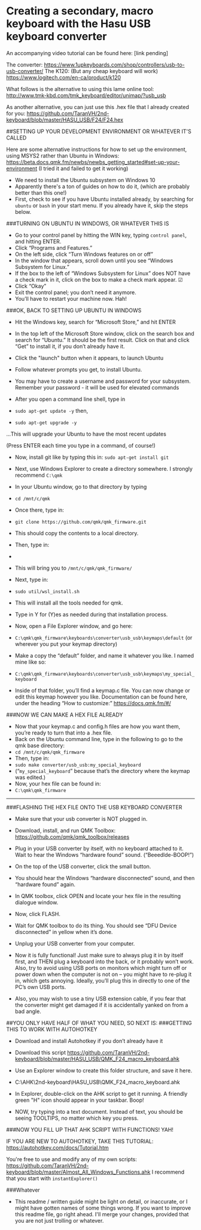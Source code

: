 # Creating a secondary, macro keyboard with the Hasu USB keyboard converter

An accompanying video tutorial can be found here: [link pending]

The converter: https://www.1upkeyboards.com/shop/controllers/usb-to-usb-converter/
The K120: (But any cheap keyboard will work) https://www.logitech.com/en-ca/product/k120

What follows is the alternative to using this lame online tool: 
http://www.tmk-kbd.com/tmk_keyboard/editor/unimap/?usb_usb

As another alternative, you can just use this .hex file that I already created for you:
 https://github.com/TaranVH/2nd-keyboard/blob/master/HASU_USB/F24/F24.hex

##SETTING UP YOUR DEVELOPMENT ENVIRONMENT OR WHATEVER IT'S CALLED

Here are some alternative instructions for how to set up the environment, using MSYS2 rather than Ubuntu in Windows: https://beta.docs.qmk.fm/newbs/newbs_getting_started#set-up-your-environment (I tried it and failed to get it working)

- We need to install the Ubuntu subsystem on Windows 10
- Apparently there's a ton of guides on how to do it, (which are probably better than this one!)
- First, check to see if you have Ubuntu installed already, by searching for ```ubuntu``` or ```bash``` in your start menu. If you already have it, skip the steps below.

###TURNING ON UBUNTU IN WINDOWS, OR WHATEVER THIS IS
- Go to your control panel by hitting the WIN key, typing ```control panel```, and hitting ENTER.
- Click “Programs and Features.”
- On the left side, click “Turn Windows features on or off”
- In the window that appears, scroll down until you see “Windows Subsystem for Linux.”
- If the box to the left of “Windows Subsystem for Linux” does NOT have a check mark in it, click on the box to make a check mark appear. ☑
- Click “Okay”
- Exit the control panel; you don’t need it anymore.
- You’ll have to restart your machine now. Hah!

###OK, BACK TO SETTING UP UBUNTU IN WINDOWS
- Hit the Windows key, search for “Microsoft Store,” and hit ENTER
- In the top left of the Microsoft Store window, click on the search box and search for “Ubuntu.” It should be the first result. Click on that and click “Get” to install it, if you don’t already have it.
- Click the "launch" button when it appears, to launch Ubuntu
- Follow whatever prompts you get, to install Ubuntu.
- You may have to create a username and password for your subsystem. Remember your password - it will be used for elevated commands

- After you open a command line shell, type in
- ```sudo apt-get update -y```
then,
- ```sudo apt-get upgrade -y```

…This will upgrade your Ubuntu to have the most recent updates

(Press ENTER each time you type in a command, of course!)

- Now, install git like by typing this in:
```sudo apt-get install git```

- Next, use Windows Explorer to create a directory somewhere. I strongly recommend ```C:\qmk```
- In your Ubuntu window, go to that directory by typing
- ```cd /mnt/c/qmk```
- Once there, type in:
- ```git clone https://github.com/qmk/qmk_firmware.git```
- This should copy the contents to a local directory.
- Then, type in:
- ```cd qmk_firmware
- This will bring you to ```/mnt/c/qmk/qmk_firmware/```
- Next, type in:
- ```sudo util/wsl_install.sh```
- This will install all the tools needed for qmk.
- Type in Y for (Y)es as needed during that installation process.
- Now, open a File Explorer window, and go here:
- ```C:\qmk\qmk_firmware\keyboards\converter\usb_usb\keymaps\default``` (or wherever you put your keymap directory)
- Make a copy the “default” folder, and name it whatever you like. I named mine like so:
- ```C:\qmk\qmk_firmware\keyboards\converter\usb_usb\keymaps\my_special_keyboard```
- Inside of that folder, you’ll find a keymap.c file. You can now change or edit this keymap however you like. Documentation can be found here, under the heading “How to customize:” https://docs.qmk.fm/#/

###NOW WE CAN MAKE A HEX FILE ALREADY

- Now that your keymap.c and config.h files are how you want them, you’re ready to turn that into a .hex file.
- Back on the Ubuntu command line, type in the following to go to the qmk base directory:
- ```cd /mnt/c/qmk/qmk_firmware```
- Then, type in:
- ```sudo make converter/usb_usb:my_special_keyboard```
- (“```my_special_keyboard```” because that’s the directory where the keymap was edited.)
- Now, your hex file can be found in:
- ```C:\qmk\qmk_firmware```

-------------

###FLASHING THE HEX FILE ONTO THE USB KEYBOARD CONVERTER
- Make sure that your usb converter is NOT plugged in.
- Download, install, and run QMK Toolbox: https://github.com/qmk/qmk_toolbox/releases
- Plug in your USB converter by itself, with no keyboard attached to it. Wait to hear the Windows “hardware found” sound.  (“Beeedlde-BOOP!”)
- On the top of the USB converter, click the small button.
- You should hear the Windows “hardware disconnected” sound, and then “hardware found” again.
- In QMK toolbox, click OPEN and locate your hex file in the resulting dialogue window.
- Now, click FLASH.
- Wait for QMK toolbox to do its thing. You should see “DFU Device disconnected” in yellow when it’s done.
- Unplug your USB converter from your computer.

- Now it is fully functional! Just make sure to always plug it in by itself first, and THEN plug a keyboard into the back, or it probably won’t work. Also, try to avoid using USB ports on monitors which might turn off or power down when the computer is not on – you might have to re-plug it in, which gets annoying. Ideally, you’ll plug this in directly to one of the PC’s own USB ports.

- Also, you may wish to use a tiny USB extension cable, if you fear that the converter might get damaged if it is accidentally yanked on from a bad angle.

##YOU ONLY HAVE HALF OF WHAT YOU NEED, SO NEXT IS:
###GETTING THIS TO WORK WITH AUTOHOTKEY

- Download and install Autohotkey if you don’t already have it
- Download this script
https://github.com/TaranVH/2nd-keyboard/blob/master/HASU_USB/QMK_F24_macro_keyboard.ahk

- Use an Explorer window to create this folder structure, and save it here.

- C:\AHK\2nd-keyboard\HASU_USB\QMK_F24_macro_keyboard.ahk

- In Explorer, double-click on the AHK script to get it running. A friendly green "H" icon should appear in your taskbar. Boop!

- NOW, try typing into a text document. Instead of text, you should be seeing TOOLTIPS, no matter which key you press.

###NOW YOU FILL UP THAT AHK SCRIPT WITH FUNCTIONS! YAH!

IF YOU ARE NEW TO AUTOHOTKEY, TAKE THIS TUTORIAL:
https://autohotkey.com/docs/Tutorial.htm

You're free to use and modify any of my own scripts: https://github.com/TaranVH/2nd-keyboard/blob/master/Almost_All_Windows_Functions.ahk I recommend that you start with ```instantExplorer()```

###Whatever

- This readme / written guide might be light on detail, or inaccurate,  or I might have gotten names of some things wrong. If you want to improve this readme file, go right ahead. I'll merge your changes, provided that you are not just trolling or whatever.

